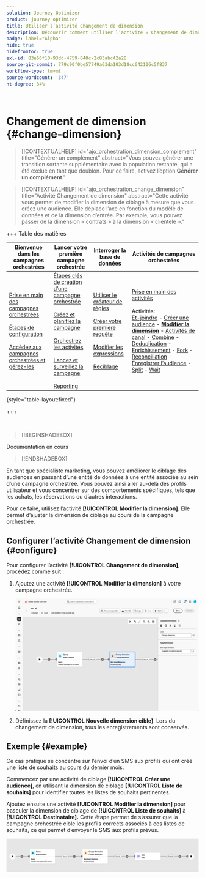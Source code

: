 ```yaml
---
solution: Journey Optimizer
product: journey optimizer
title: Utiliser l’activité Changement de dimension
description: Découvrir comment utiliser l’activité « Changement de dimension »
badge: label="Alpha"
hide: true
hidefromtoc: true
exl-id: 83e66f10-93dd-4759-840c-2c83abc42a28
source-git-commit: 779c90f0be57749a63da103d18cc642106c5f837
workflow-type: tm+mt
source-wordcount: '347'
ht-degree: 34%

---
```


# Changement de dimension {#change-dimension}

>[!CONTEXTUALHELP]
>id="ajo_orchestration_dimension_complement"
>title="Générer un complément"
>abstract="Vous pouvez générer une transition sortante supplémentaire avec la population restante, qui a été exclue en tant que doublon. Pour ce faire, activez l’option **Générer un complément**."

>[!CONTEXTUALHELP]
>id="ajo_orchestration_change_dimension"
>title="Activité Changement de dimension"
>abstract="Cette activité vous permet de modifier la dimension de ciblage à mesure que vous créez une audience. Elle déplace l’axe en fonction du modèle de données et de la dimension d’entrée. Par exemple, vous pouvez passer de la dimension « contrats » à la dimension « clientèle »."

+++ Table des matières

| Bienvenue dans les campagnes orchestrées | Lancer votre première campagne orchestrée | Interroger la base de données | Activités de campagnes orchestrées |
|---|---|---|---|
| [Prise en main des campagnes orchestrées](../gs-orchestrated-campaigns.md)<br/><br/>[Étapes de configuration](../configuration-steps.md)<br/><br/>[Accédez aux campagnes orchestrées et gérez-les](../access-manage-orchestrated-campaigns.md) | [Étapes clés de création d’une campagne orchestrée](../gs-campaign-creation.md)<br/><br/>[Créez et planifiez la campagne](../create-orchestrated-campaign.md)<br/><br/>[Orchestrez les activités](../orchestrate-activities.md)<br/><br/>[Lancez et surveillez la campagne](../start-monitor-campaigns.md)<br/><br/>[Reporting](../reporting-campaigns.md) | [Utiliser le créateur de règles](../orchestrated-rule-builder.md)<br/><br/>[Créer votre première requête](../build-query.md)<br/><br/>[Modifier les expressions](../edit-expressions.md)<br/><br/>[Reciblage](../retarget.md) | [Prise en main des activités](about-activities.md)<br/><br/>Activités:<br/>[Et-joindre](and-join.md) - [Créer une audience](build-audience.md) - <b>[Modifier la dimension](change-dimension.md)</b> - [Activités de canal](channels.md) - [Combine](combine.md) - [Deduplication](deduplication.md) - [Enrichissement](enrichment.md) - [Fork](fork.md) - [Reconciliation](reconciliation.md) - [Enregistrer l’audience](save-audience.md) - [Split](split.md) - [Wait](wait.md) |

{style="table-layout:fixed"}

+++

<br/>

>[!BEGINSHADEBOX]

Documentation en cours

>[!ENDSHADEBOX]

En tant que spécialiste marketing, vous pouvez améliorer le ciblage des audiences en passant d’une entité de données à une entité associée au sein d’une campagne orchestrée. Vous pouvez ainsi aller au-delà des profils utilisateur et vous concentrer sur des comportements spécifiques, tels que les achats, les réservations ou d’autres interactions.

Pour ce faire, utilisez l’activité **[!UICONTROL Modifier la dimension]**. Elle permet d’ajuster la dimension de ciblage au cours de la campagne orchestrée.

<!--
>[!IMPORTANT]
>
>Please note that the **[!UICONTROL Change Dimension]** and **[!UICONTROL Change Data source]** activities should not be added in one row. If you need to use both activities consecutively, make sure you include an **[!UICONTROL Enrichement]** activity in between them. This ensures proper execution and prevents potential conflicts or errors.-->

## Configurer l’activité Changement de dimension {#configure}

Pour configurer l’activité **[!UICONTROL Changement de dimension]**, procédez comme suit :

1. Ajoutez une activité **[!UICONTROL Modifier la dimension]** à votre campagne orchestrée.

   ![](../assets/orchestrated-change-dimension.png)

1. Définissez la **[!UICONTROL Nouvelle dimension cible]**. Lors du changement de dimension, tous les enregistrements sont conservés.


## Exemple {#example}

Ce cas pratique se concentre sur l’envoi d’un SMS aux profils qui ont créé une liste de souhaits au cours du dernier mois.

Commencez par une activité de ciblage **[!UICONTROL Créer une audience]**, en utilisant la dimension de ciblage **[!UICONTROL Liste de souhaits]** pour identifier toutes les listes de souhaits pertinentes.

Ajoutez ensuite une activité **[!UICONTROL Modifier la dimension]** pour basculer la dimension de ciblage de **[!UICONTROL Liste de souhaits]** à **[!UICONTROL Destinataire].** Cette étape permet de s’assurer que la campagne orchestrée cible les profils corrects associés à ces listes de souhaits, ce qui permet d’envoyer le SMS aux profils prévus.

![](../assets/orchestrated-change-dimension-example.png)
